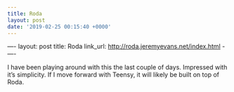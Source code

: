 ```yaml
---
title: Roda
layout: post
date: '2019-02-25 00:15:40 +0000'
---
```

 —-
layout: post
title: Roda
link_url: http://roda.jeremyevans.net/index.html
-—-

I have been playing around with this the last couple of days. Impressed with it’s simplicity. If I move forward with Teensy, it will likely be built on top of Roda.

 
